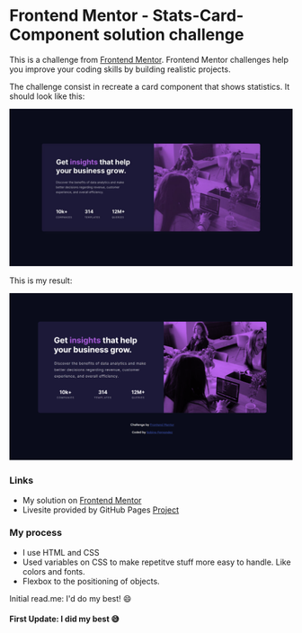 # Frontend Mentor - Stats-Card-Component solution challenge

This is a challenge from [Frontend Mentor](https://www.frontendmentor.io/). Frontend Mentor challenges help you improve your coding skills by building realistic projects. 

The challenge consist in recreate a card component that shows statistics. It should look like this:

![](https://github.com/sabfer/Stats-Card-Component/blob/main/assets/screenshot.jpg)

This is my result: 

![](https://github.com/sabfer/Stats-Card-Component/blob/main/assets/my-result-screenshot.png)

### Links

- My solution on [Frontend Mentor](https://www.frontendmentor.io/solutions/stats-card-with-responsive-4RiqYILvl)
- Livesite provided by GitHub Pages [Project](https://sabfer.github.io/Stats-Card-Component/)

### My process

- I use HTML and CSS
- Used variables on CSS to make repetitve stuff more easy to handle. Like colors and fonts.
- Flexbox to the positioning of objects.

Initial read.me: I'd do my best! :smile:

#### First Update: I did my best :sweat_smile:
